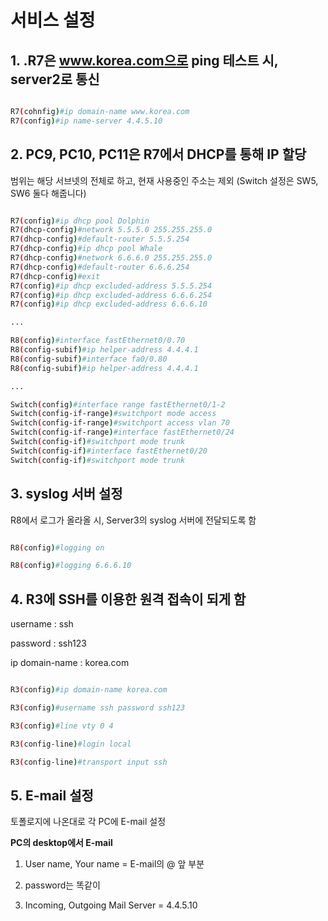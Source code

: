 # 서비스 설정

## 1. .R7은 www.korea.com으로 ping 테스트 시, server2로 통신

```bash

R7(cohnfig)#ip domain-name www.korea.com
R7(config)#ip name-server 4.4.5.10
```

## 2. PC9, PC10, PC11은  R7에서 DHCP를 통해 IP 할당

범위는 해당 서브넷의 전체로 하고, 현재 사용중인 주소는 제외
(Switch 설정은 SW5, SW6 둘다 해줍니다)

```bash

R7(config)#ip dhcp pool Dolphin
R7(dhcp-config)#network 5.5.5.0 255.255.255.0
R7(dhcp-config)#default-router 5.5.5.254
R7(dhcp-config)#ip dhcp pool Whale
R7(dhcp-config)#network 6.6.6.0 255.255.255.0
R7(dhcp-config)#default-router 6.6.6.254
R7(dhcp-config)#exit
R7(config)#ip dhcp excluded-address 5.5.5.254
R7(config)#ip dhcp excluded-address 6.6.6.254
R7(config)#ip dhcp excluded-address 6.6.6.10

...

R8(config)#interface fastEthernet0/0.70
R8(config-subif)#ip helper-address 4.4.4.1
R8(config-subif)#interface fa0/0.80
R8(config-subif)#ip helper-address 4.4.4.1

...

Switch(config)#interface range fastEthernet0/1-2
Switch(config-if-range)#switchport mode access
Switch(config-if-range)#switchport access vlan 70
Switch(config-if-range)#interface fastEthernet0/24
Switch(config-if)#switchport mode trunk
Switch(config-if)#interface fastEthernet0/20
Switch(config-if)#switchport mode trunk
```

## 3. syslog 서버 설정

R8에서 로그가 올라올 시, Server3의 syslog 서버에 전달되도록 함

```bash

R8(config)#logging on

R8(config)#logging 6.6.6.10
```

## 4. R3에 SSH를 이용한 원격 접속이 되게 함

username : ssh

password : ssh123

ip domain-name : korea.com

```bash

R3(config)#ip domain-name korea.com

R3(config)#username ssh password ssh123

R3(config)#line vty 0 4

R3(config-line)#login local

R3(config-line)#transport input ssh
```

## 5. E-mail 설정

토폴로지에 나온대로 각 PC에 E-mail 설정

**PC의 desktop에서 E-mail**

1. User name, Your name = E-mail의 @ 앞 부분

2. password는 똑같이

3. Incoming, Outgoing Mail Server = 4.4.5.10